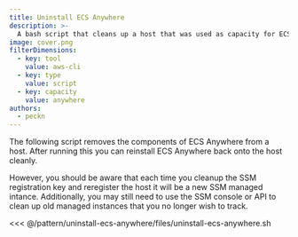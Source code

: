 ```yaml
---
title: Uninstall ECS Anywhere
description: >-
  A bash script that cleans up a host that was used as capacity for ECS Anywhere
image: cover.png
filterDimensions:
  - key: tool
    value: aws-cli
  - key: type
    value: script
  - key: capacity
    value: anywhere
authors:
  - peckn
---
```


The following script removes the components of ECS Anywhere from a host. After running
this you can reinstall ECS Anywhere back onto the host cleanly.

However, you should be
aware that each time you cleanup the SSM registration key and reregister the host it will
be a new SSM managed intance. Additionally, you may still need to use the SSM console or API to clean up old managed instances that you no longer wish to track.

<<< @/pattern/uninstall-ecs-anywhere/files/uninstall-ecs-anywhere.sh
